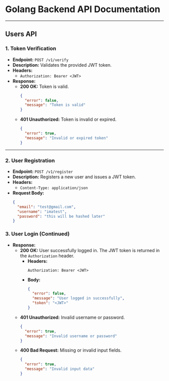 # Golang Backend API Documentation

---

## Users API

### 1. Token Verification
- **Endpoint:** `POST /v1/verify`
- **Description:** Validates the provided JWT token.
- **Headers:**  
  - `Authorization: Bearer <JWT>`  
- **Response:**
  - **200 OK:** Token is valid.
    ```json
    {
      "error": false,
      "message": "Token is valid"
    }
    ```
  - **401 Unauthorized:** Token is invalid or expired.
    ```json
    {
      "error": true,
      "message": "Invalid or expired token"
    }
    ```

---

### 2. User Registration
- **Endpoint:** `POST /v1/register`
- **Description:** Registers a new user and issues a JWT token.
- **Headers:**  
  - `Content-Type: application/json`  
- **Request Body:**
  ```json
  {
    "email": "test@gmail.com",
    "username": "imatest",
    "password": "this will be hashed later"
  }

### 3. User Login (Continued)
- **Response:**
  - **200 OK:** User successfully logged in. The JWT token is returned in the `Authorization` header.
    - **Headers:**
      ```
      Authorization: Bearer <JWT>
      ```
    - **Body:**
      ```json
      {
        "error": false,
        "message": "User logged in successfully",
        "token": "<JWT>"
      }
      ```
  - **401 Unauthorized:** Invalid username or password.
    ```json
    {
      "error": true,
      "message": "Invalid username or password"
    }
    ```
  - **400 Bad Request:** Missing or invalid input fields.
    ```json
    {
      "error": true,
      "message": "Invalid input data"
    }
    ```
